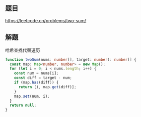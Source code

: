 ## 题目

https://leetcode.cn/problems/two-sum/

## 解题

哈希查找代替遍历

```typescript
function twoSum(nums: number[], target: number): number[] {
  const map: Map<number, number> = new Map();
  for (let i = 0; i < nums.length; i++) {
    const num = nums[i];
    const diff = target - num;
    if (map.has(diff)) {
      return [i, map.get(diff)];
    }
    map.set(num, i);
  }
  return null;
}
```
